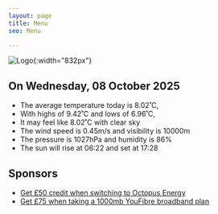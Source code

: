 ```yaml
---
layout: page
title: Menu
seo: Menu

---
```


![Logo](/images/logo.jpg){:width="832px"}

<!-- weather_marker starts -->
## On Wednesday, 08 October 2025

- The average temperature today is 8.02˚C,
- With highs of 9.42˚C and lows of 6.96˚C,
- It may feel like 8.02˚C with clear sky
- The wind speed is 0.45m/s and visibility is 10000m
- The pressure is 1027hPa and humidity is 86%
- The sun will rise at 06:22 and set at 17:28

<!-- weather_marker ends -->

## Sponsors

- [Get £50 credit when switching to Octopus Energy](https://bit.ly/3oD1nnS)
- [Get £75 when taking a 1000mb YouFibre broadband plan](https://aklam.io/91zWhU?)
